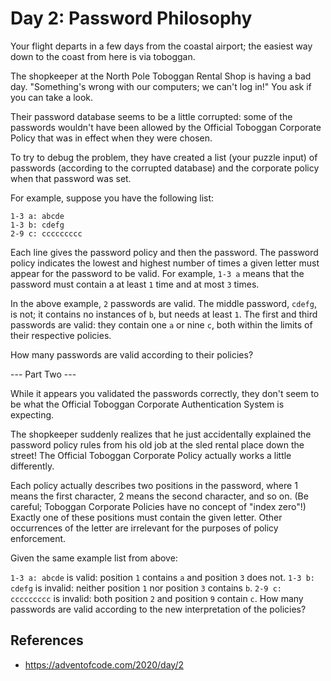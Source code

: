 # Day 2: Password Philosophy

Your flight departs in a few days from the coastal airport; the easiest way down to the coast from here is via toboggan.

The shopkeeper at the North Pole Toboggan Rental Shop is having a bad day. "Something's wrong with our computers; we can't log in!" You ask if you can take a look.

Their password database seems to be a little corrupted: some of the passwords wouldn't have been allowed by the Official Toboggan Corporate Policy that was in effect when they were chosen.

To try to debug the problem, they have created a list (your puzzle input) of passwords (according to the corrupted database) and the corporate policy when that password was set.

For example, suppose you have the following list:

```
1-3 a: abcde
1-3 b: cdefg
2-9 c: ccccccccc
```
Each line gives the password policy and then the password. The password policy indicates the lowest and highest number of times a given letter must appear for the password to be valid. For example, `1-3 a` means that the password must contain a at least `1` time and at most `3` times.

In the above example, `2` passwords are valid. The middle password, `cdefg`, is not; it contains no instances of `b`, but needs at least `1`. The first and third passwords are valid: they contain one `a` or nine `c`, both within the limits of their respective policies.

How many passwords are valid according to their policies?

--- Part Two ---

While it appears you validated the passwords correctly, they don't seem to be what the Official Toboggan Corporate Authentication System is expecting.

The shopkeeper suddenly realizes that he just accidentally explained the password policy rules from his old job at the sled rental place down the street! The Official Toboggan Corporate Policy actually works a little differently.

Each policy actually describes two positions in the password, where 1 means the first character, 2 means the second character, and so on. (Be careful; Toboggan Corporate Policies have no concept of "index zero"!) Exactly one of these positions must contain the given letter. Other occurrences of the letter are irrelevant for the purposes of policy enforcement.

Given the same example list from above:

`1-3 a: abcde` is valid: position `1` contains `a` and position `3` does not.
`1-3 b: cdefg` is invalid: neither position `1` nor position `3` contains `b`.
`2-9 c: ccccccccc` is invalid: both position `2` and position `9` contain `c`.
How many passwords are valid according to the new interpretation of the policies?

## References
- https://adventofcode.com/2020/day/2